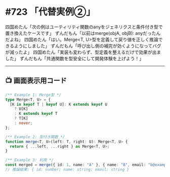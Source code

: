 # #723 「代替実例②」

四国めたん「次の例はユーティリティ関数のanyをジェネリクスと条件付き型で置き換えたケースです」
ずんだもん「以前はmerge(objA, objB): anyだったんだよね」
四国めたん「はい。Merge<T, U>型を定義して戻り値を正しく推論できるようにしました」
ずんだもん「呼び出し側の補完が効くようになってバグが減ったよ」
四国めたん「実装も変わらず、型定義を整えるだけで効果が出ました」
ずんだもん「共通関数を型安全にして開発体験を上げよう！」

---

## 📺 画面表示用コード

```typescript
/** Example 1: Merge型 */
type Merge<T, U> = {
  [K in keyof T | keyof U]: K extends keyof U
    ? U[K]
    : K extends keyof T
    ? T[K]
    : never;
};

/** Example 2: 型付き関数 */
function merge<T, U>(left: T, right: U): Merge<T, U> {
  return { ...left, ...right } as Merge<T, U>;
}

/** Example 3: 利用 */
const merged = merge({ id: 1, name: "A" }, { name: "B", email: "b@example.com" });
// 推論結果: { id: number; name: string; email: string }
```

